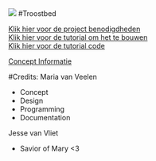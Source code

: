 <img src="http://u.cubeupload.com/Thovex/mariasuploadspeedzui.png">
#Troostbed

[Klik hier voor de project benodigdheden](Docs/Benodigdheden.md)  
[Klik hier voor de tutorial om het te bouwen](Docs/TutorialBouwen.md)  
[Klik hier voor de tutorial code](Docs/TutorialCode.md)  

[Concept Informatie](urlinkplz)

#Credits:
Maria van Veelen
- Concept
- Design
- Programming
- Documentation

Jesse van Vliet
- Savior of Mary <3
